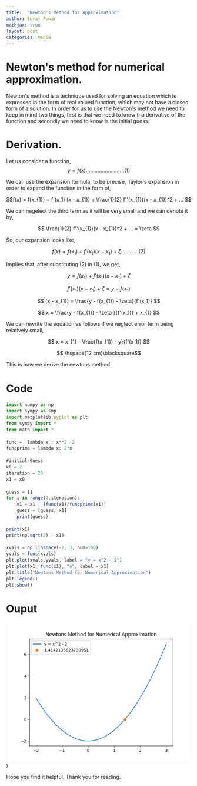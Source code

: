 ```yaml
---
title:  "Newton's Method for Approximation"
author: Suraj Powar
mathjax: true
layout: post
categories: media
---
```


# Newton's method for numerical approximation.

Newton's method is a technique used for solving an equation which is expressed in the form of real valued function, which may not have a closed form of a solution. In order for us to use the Newton's method we need to keep in mind two things, first is that we need to know tha derivative of the function and secondly we need to know is the initial guess. 

# Derivation.
Let us consider a function,
$$
y =  f(x) .......................... (1)
$$

We can use the expansion formula, to be precise, Taylor's expansion in order to expand the function in the form of, 

$$f(x) = f(x_{1}) + f'(x_1) (x - x_{1}) + \frac{1}{2} f''(x_{1})(x - x_{1})^2 + ... $$

We can negelect the third term as it will be very small and we can denote it by,

 $$ \frac{1}{2} f''(x_{1})(x - x_{1})^2 + ... = \zeta $$

So, our expansion looks like, 

$$f(x) = f(x_{1}) + f'(x_1) (x - x_{1}) + \zeta ............ (2)$$

Implies that, after substituting (2) in (1), we get,

$$ y =  f(x_{1}) + f'(x_1) (x - x_{1}) + \zeta $$

$$ f'(x_1) (x - x_{1}) + \zeta = y - f(x_{1})  $$

$$ (x - x_{1}) = \frac{y - f(x_{1}) - \zeta}{f'(x_1)}   $$

$$ x = \frac{y - f(x_{1}) - \zeta }{f'(x_1)} + x_{1}  $$

We can rewrite the equation as follows if we neglect error term being relatively small,

$$ x = x_{1} - \frac{f(x_{1}) - y}{f'(x_1)}   $$


$$ \hspace{12 cm}\blacksquare$$

This is how we derive the newtons method.

# Code
```javascript
import numpy as np
import sympy as smp
import matplotlib.pyplot as plt
from sympy import *
from math import *

func =  lambda x : x**2 -2
funcprime = lambda x: 2*x 

#initial Guess
x0 = 2
iteration = 20
x1 = x0

guess = []
for i in range(1,iteration):
    x1 = x1 - (func(x1)/funcprime(x1))
    guess = [guess, x1]
    print(guess)

print(x1)
print(np.sqrt(2) - x1)

xvals = np.linspace(-2, 3, num=100)
yvals = func(xvals)
plt.plot(xvals,yvals, label = "y = x^2 - 2")
plt.plot(x1, func(x1), "o", label = x1)
plt.title("Newtons Method for Numerical Approximation")
plt.legend()
plt.show()
```

# Ouput

![Figure1](/assets/Figure_1.png))

Hope you find it helpful. Thank you for reading. 
